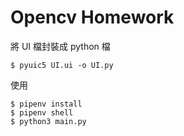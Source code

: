 # Opencv Homework
將 UI 檔封裝成 python 檔
```
$ pyuic5 UI.ui -o UI.py
```
使用
```
$ pipenv install
$ pipenv shell
$ python3 main.py
```